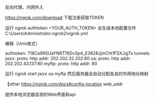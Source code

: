 反向代理，内网外入

https://ngrok.com/download
下载注册获取TOKEN

运行
ngrok authtoken <YOUR_AUTH_TOKEN>
会生成本地配置文件
C:\Users\Administrator\.ngrok2\ngrok.yml

编辑（Unix格式）

authtoken: 718Ca9RSUaYNRT76Dv3p4_E3828JjmCht1FSXJqjTx
tunnels:
  jwzx:
    proto: http
    addr: 202.202.32.202:80
  oa:
    proto: http
    addr: 202.202.43.137:80
  myftp:
    proto: http
    addr: 80

运行
ngrok start jwzx oa myftp
然后服务器会自动分配各自的外网地址映射



【other
https://ngrok.com/docs#config-location
web_addr

提供本地浏览器监视的Web界面和api
